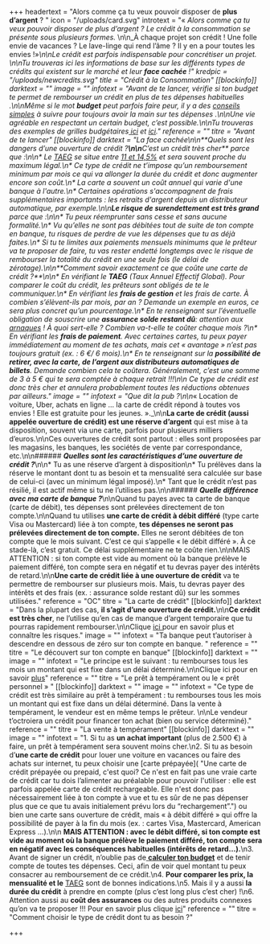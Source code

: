 +++
headertext = "Alors comme ça tu veux pouvoir disposer de **plus d’argent** ? "
icon = "/uploads/card.svg"
introtext = "« _Alors comme ça tu veux pouvoir disposer de plus d’argent ? Le crédit à la consommation se présente sous plusieurs formes._ \n\n_À chaque projet son crédit ! Une folle envie de vacances ? Le lave-linge qui rend l’âme ? Il y en a pour toutes les envies !»_\n\nLe crédit est parfois indispensable pour concrétiser un projet. \n\nTu trouveras ici les informations de base sur les différents types de crédits qui existent sur le marché et leur **face cachée** !"
kredpic = "/uploads/newcredits.svg"
title = "Crédit à la Consommation"
[[blockinfo]]
darktext = ""
image = ""
infotext = "Avant de te lancer, vérifie si ton budget te permet de rembourser un crédit en plus de tes dépenses habituelles .\n\nMême si le mot **budget** peut parfois faire peur, il y a des [conseils simples](https://www.thebudgetmom.com/) à suivre pour toujours avoir la main sur tes dépenses .\n\nUne vie agréable en respectant un certain budget, c’est possible.\n\nTu trouveras des exemples de grilles budgétaires[ ici](http://socialsante.wallonie.be/surendettement/citoyen/calcul_budget_public/) et [ici](http://www.checkyourbudget.be/spip.php?rubrique27&lang=fr)."
reference = ""
titre = "Avant de te lancer"
[[blockinfo]]
darktext = "La face cachée\n\n**_Quels sont les dangers d’une ouverture de crédit ?_**\n\n**C’est un crédit très cher** parce que :\n\n* Le [TAEG](#)  se situe entre [11 et 14,5%](https://economie.fgov.be/fr/themes/services-financiers/credit-la-consommation/cout-du-credit/tarifs-maximaux)  et sera souvent proche du maximum légal.\n* Ce type de crédit ne t’impose qu’un remboursement minimum par mois ce qui va allonger la durée du crédit et donc augmenter encore son coût.\n* La carte a souvent un coût annuel qui varie d'une banque à l'autre.\n* Certaines opérations s'accompagnent de frais supplémentaires importants : les retraits d'argent depuis un distributeur automatique, par exemple.\n\n**Le risque de surendettement est très grand** parce que :\n\n* Tu peux réemprunter sans cesse et sans aucune formalité.\n* Vu qu’elles ne sont pas débitées tout de suite de ton compte en banque, tu risques de perdre de vue les dépenses que tu as déjà faites.\n* Si tu te limites aux paiements mensuels minimums que le prêteur va te proposer de faire, tu vas rester endetté longtemps avec le risque de rembourser la totalité du crédit en une seule fois (le délai de zérotage).\n\n**_Comment savoir exactement ce que coûte une carte de crédit ?_**\n\n* En vérifiant le **TAEG** (Taux Annuel Effectif Global). Pour comparer le coût du crédit, les prêteurs sont obligés de te le communiquer.\n* En vérifiant les **frais de gestion** et les frais de carte. À combien s’élèvent-ils par mois, par an ? Demande un exemple en euros, ce sera plus concret qu’un pourcentage.\n* En te renseignant sur l’éventuelle obligation de souscrire une **assurance solde restant dû**: attention aux [arnaques](https://www.wikifin.be/fr/thematiques/emprunter/credit-la-consommation/assurance-solde-restant-du) !  À quoi sert-elle ? Combien va-t-elle te coûter chaque mois ?\n* En vérifiant les **frais de paiement**. Avec certaines cartes, tu peux payer immédiatement au moment de tes achats, mais cet « avantage » n’est pas toujours gratuit (ex. : 6 €/ 6 mois).\n* En te renseignant sur la **possibilité de retirer, avec la carte, de l’argent aux distributeurs automatiques de billets**. Demande combien cela te coûtera. Généralement, c’est une somme de 3 à 5 € qui te sera comptée à chaque retrait !!!\n\n  Ce type de crédit est donc très cher et annulera probablement toutes les réductions obtenues par ailleurs."
image = ""
infotext = "Que dit la pub ?\n\n_« Location de voiture, Uber, achats en ligne ... la carte de crédit répond à toutes vos envies ! Elle est gratuite pour les jeunes. »._\n\n**La carte de crédit (aussi appelée ouverture de crédit) est une réserve d’argent** qui est mise à ta disposition, souvent via une carte, parfois pour plusieurs milliers d’euros.\n\nCes ouvertures de crédit sont partout : elles sont  proposées par les magasins, les banques, les sociétés de vente par correspondance, etc.\n\n###### **_Quelles sont les caractéristiques d’une ouverture de crédit ?_**\n\n* Tu as une réserve d’argent à disposition\n* Tu prélèves dans la réserve le montant dont tu as besoin et ta mensualité sera calculée sur base de celui-ci (avec un minimum légal imposé).\n* Tant que le crédit n’est pas résilié, il est actif même si tu ne l’utilises pas.\n\n###### **_Quelle différence avec ma carte de banque ?_**\n\nQuand tu payes avec ta carte de banque (carte de débit), tes dépenses sont prélevées directement de ton compte.\n\nQuand tu utilises **une carte de crédit à débit différé** (type carte Visa ou Mastercard) liée à ton compte, **tes dépenses ne seront pas prélevées directement de ton compte.** Elles ne seront débitées de ton compte que le mois suivant. C’est ce qui s’appelle « le débit différé ». À ce stade-là, c’est gratuit. Ce délai supplémentaire ne te coûte rien.\n\nMAIS ATTENTION : si ton compte est vide au moment où la banque prélève le paiement différé, ton compte sera en négatif et tu devras payer des intérêts de retard.\n\n**Une carte de crédit liée à une ouverture de crédit** va te permettre de rembourser sur plusieurs mois. Mais, tu devras payer des intérêts et des frais (ex. : assurance solde restant dû) sur les sommes utilisées."
reference = "OC"
titre = "La carte de crédit"
[[blockinfo]]
darktext = "Dans la plupart des cas, **il s’agit d’une ouverture de crédit.**\n\n**Ce crédit est très cher**, ne l’utilise qu’en cas de manque d’argent temporaire que tu pourras rapidement rembourser.\n\nClique [ici ](#OC) pour en savoir plus et connaître les risques."
image = ""
infotext = "Ta banque peut t’autoriser à descendre en dessous de zéro sur ton compte en banque. "
reference = ""
titre = "Le découvert sur ton compte en banque"
[[blockinfo]]
darktext = ""
image = ""
infotext = "Le principe est le suivant : tu rembourses tous les mois un montant qui est fixe dans un délai déterminé.\n\nClique ici pour en savoir [plus](#PAT)"
reference = ""
titre = "Le prêt à tempérament ou le « prêt personnel » "
[[blockinfo]]
darktext = ""
image = ""
infotext = "Ce type de crédit est très similaire au prêt à tempérament : tu rembourses tous les mois un montant qui est fixe dans un délai déterminé. Dans la vente à tempérament, le vendeur est en même temps le prêteur. \n\nLe vendeur t’octroiera un crédit pour financer ton achat (bien ou service déterminé)."
reference = ""
titre = "La vente à tempérament"
[[blockinfo]]
darktext = ""
image = ""
infotext = "1. Si tu as **un achat important** (plus de 2.500 €) à faire, un prêt à tempérament sera souvent moins cher.\n2. Si tu as besoin d’**une carte de crédit** pour louer une voiture en vacances ou faire des achats sur internet, tu peux choisir une [carte prépayée]( \"Une carte de crédit prépayée ou prepaid, c'est quoi?   Ce n'est en fait pas une vraie carte de crédit car tu dois l’alimenter au préalable pour pouvoir l'utiliser : elle est parfois appelée carte de crédit rechargeable. Elle n'est donc pas nécessairement liée à ton compte à vue et tu es sûr de ne pas dépenser plus que ce que tu avais initialement prévu lors du “rechargement”.\") ou bien une carte sans ouverture de crédit, mais « à débit différé » qui offre la possibilité de payer à la fin du mois (ex. : cartes Visa, Mastercard, American Express …).\n\n   **MAIS ATTENTION : avec le débit différé, si ton compte est vide au moment où la banque prélève le paiement différé, ton compte sera en négatif avec les conséquences habituelles (intérêts de retard…).**\n3. Avant de signer un crédit, n’oublie pas de[ **calculer ton budget**]() et de tenir compte de toutes tes dépenses. Ceci, afin de voir quel montant tu peux consacrer au remboursement de ce crédit.\n4. **Pour comparer les prix, la mensualité et le** [TAEG](#) sont de bonnes indications.\n5. Mais il y a aussi **la durée du crédit** à prendre en compte (plus c’est long plus c’est cher) !\n6. Attention aussi au **coût des assurances** ou des autres produits connexes qu’on va te proposer !!! Pour en savoir plus clique [ici](https://www.wikifin.be/fr/thematiques/assurer/questions-cle/lassurance)"
reference = ""
titre = "Comment choisir le type de crédit dont tu as besoin ?"

+++
